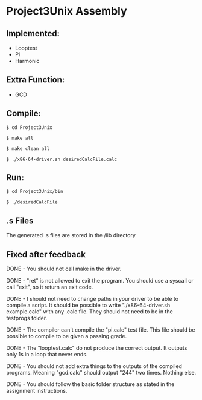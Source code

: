 # Project3Unix Assembly

## Implemented:
* Looptest
* Pi
* Harmonic

## Extra Function:
* GCD

## Compile:
```
$ cd Project3Unix

$ make all

$ make clean all

$ ./x86-64-driver.sh desiredCalcFile.calc
```

## Run:
```
$ cd Project3Unix/bin

$ ./desiredCalcFile
```

## .s Files
The generated .s files are stored in the /lib directory 


## Fixed after feedback


DONE - You should not call make in the driver. 

DONE - "ret" is not allowed to exit the program. You should use a syscall or call "exit", so it return an exit code. 

DONE - I should not need to change paths in your driver to be able to compile a script. It should be possible to write "./x86-64-driver.sh example.calc" with any .calc file. They should not need to be in the testprogs folder. 

DONE - The compiler can't compile the "pi.calc" test file. This file should be possible to compile to be given a passing grade.

DONE - The "looptest.calc" do not produce the correct output. It outputs only 1s in a loop that never ends. 

DONE - You should not add extra things to the outputs of the compiled programs. Meaning "gcd.calc" should output "244" two times. Nothing else. 

DONE - You should follow the basic folder structure as stated in the assignment instructions.
